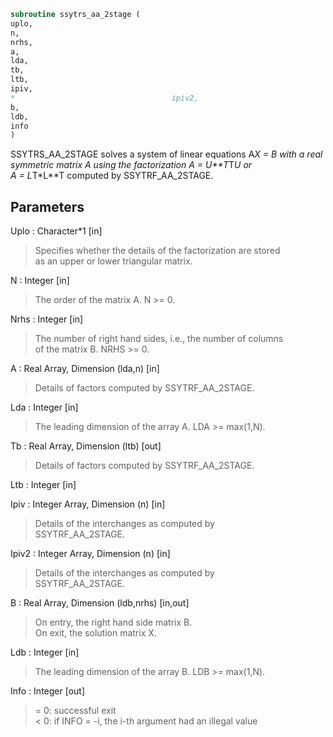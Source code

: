 ```fortran  
subroutine ssytrs_aa_2stage (  
uplo,  
n,  
nrhs,  
a,  
lda,  
tb,  
ltb,  
ipiv,  
*                                   ipiv2,  
b,  
ldb,  
info  
)  
```  
  
SSYTRS_AA_2STAGE solves a system of linear equations A*X = B with a real  
symmetric matrix A using the factorization A = U**T*T*U or  
A = L*T*L**T computed by SSYTRF_AA_2STAGE.  
  
## Parameters  
Uplo : Character*1 [in]  
> Specifies whether the details of the factorization are stored  
> as an upper or lower triangular matrix.  
  
N : Integer [in]  
> The order of the matrix A.  N >= 0.  
  
Nrhs : Integer [in]  
> The number of right hand sides, i.e., the number of columns  
> of the matrix B.  NRHS >= 0.  
  
A : Real Array, Dimension (lda,n) [in]  
> Details of factors computed by SSYTRF_AA_2STAGE.  
  
Lda : Integer [in]  
> The leading dimension of the array A.  LDA >= max(1,N).  
  
Tb : Real Array, Dimension (ltb) [out]  
> Details of factors computed by SSYTRF_AA_2STAGE.  
  
Ltb : Integer [in]  
  
Ipiv : Integer Array, Dimension (n) [in]  
> Details of the interchanges as computed by  
> SSYTRF_AA_2STAGE.  
  
Ipiv2 : Integer Array, Dimension (n) [in]  
> Details of the interchanges as computed by  
> SSYTRF_AA_2STAGE.  
  
B : Real Array, Dimension (ldb,nrhs) [in,out]  
> On entry, the right hand side matrix B.  
> On exit, the solution matrix X.  
  
Ldb : Integer [in]  
> The leading dimension of the array B.  LDB >= max(1,N).  
  
Info : Integer [out]  
> = 0:  successful exit  
> < 0:  if INFO = -i, the i-th argument had an illegal value  
  
